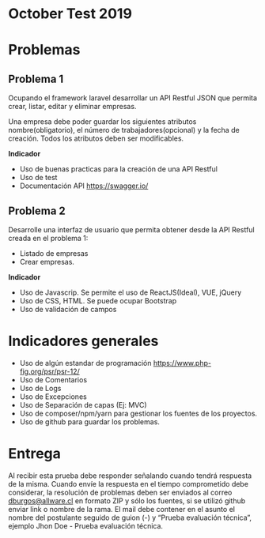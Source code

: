 # October Test 2019

# Problemas

## Problema 1

Ocupando el framework laravel desarrollar un API Restful JSON  que permita crear, listar, editar y eliminar empresas.

Una empresa debe poder guardar los siguientes atributos nombre(obligatorio), el número de trabajadores(opcional) y la fecha de creación. Todos los atributos deben ser modificables.

**Indicador**
- Uso de buenas practicas para la creación de una API Restful
- Uso de test 
- Documentación API https://swagger.io/

## Problema 2

Desarrolle una interfaz de usuario que permita obtener desde la API Restful creada en el problema 1:

-  Listado de empresas
-  Crear empresas.

**Indicador**
- Uso de Javascrip. Se permite el uso de ReactJS(Ideal), VUE, jQuery
- Uso de CSS, HTML. Se puede ocupar Bootstrap
- Uso de validación de campos


# Indicadores generales

- Uso de algún estandar de programación https://www.php-fig.org/psr/psr-12/
- Uso de Comentarios
- Uso de Logs
- Uso de Excepciones
- Uso de Separación de capas (Ej: MVC)
- Uso de composer/npm/yarn para gestionar los fuentes de los proyectos.
- Uso de github para guardar los problemas.

# Entrega

Al recibir esta prueba debe responder señalando cuando tendrá respuesta de la misma.
Cuando envíe la respuesta en el tiempo comprometido debe considerar, la resolución de
problemas deben ser enviados al correo dburgos@allware.cl en formato ZIP y sólo los
fuentes, si se utilizó github enviar link o nombre de la rama. El mail debe contener en el asunto el nombre del
postulante seguido de guion (-) y “Prueba evaluación técnica”, ejemplo Jhon Doe - Prueba
evaluación técnica.

